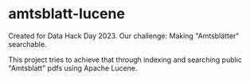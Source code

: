 # amtsblatt-lucene
Created for Data Hack Day 2023.
Our challenge: Making "Amtsblätter" searchable.

This project tries to achieve that through indexing and searching public "Amtsblatt" pdfs using Apache Lucene.
